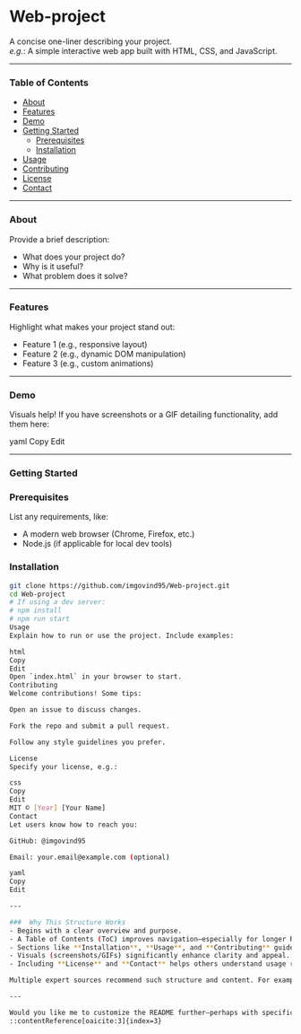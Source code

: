
# Web-project

A concise one-liner describing your project.  
*e.g.*: A simple interactive web app built with HTML, CSS, and JavaScript.

---

###  Table of Contents
- [About](#about)  
- [Features](#features)  
- [Demo](#demo)  
- [Getting Started](#getting-started)  
  - [Prerequisites](#prerequisites)  
  - [Installation](#installation)  
- [Usage](#usage)  
- [Contributing](#contributing)  
- [License](#license)  
- [Contact](#contact)

---

###  About
Provide a brief description:
- What does your project do?
- Why is it useful?
- What problem does it solve?

---

###  Features
Highlight what makes your project stand out:
- Feature 1 (e.g., responsive layout)
- Feature 2 (e.g., dynamic DOM manipulation)
- Feature 3 (e.g., custom animations)

---

###  Demo
Visuals help! If you have screenshots or a GIF detailing functionality, add them here:


yaml
Copy
Edit

---

###  Getting Started

### Prerequisites
List any requirements, like:
- A modern web browser (Chrome, Firefox, etc.)
- Node.js (if applicable for local dev tools)

### Installation
```bash
git clone https://github.com/imgovind95/Web-project.git
cd Web-project
# If using a dev server:
# npm install
# npm run start
Usage
Explain how to run or use the project. Include examples:

html
Copy
Edit
Open `index.html` in your browser to start.
Contributing
Welcome contributions! Some tips:

Open an issue to discuss changes.

Fork the repo and submit a pull request.

Follow any style guidelines you prefer.

License
Specify your license, e.g.:

css
Copy
Edit
MIT © [Year] [Your Name]
Contact
Let users know how to reach you:

GitHub: @imgovind95

Email: your.email@example.com (optional)

yaml
Copy
Edit

---

###  Why This Structure Works
- Begins with a clear overview and purpose.
- A Table of Contents (ToC) improves navigation—especially for longer READMEs.
- Sections like **Installation**, **Usage**, and **Contributing** guide users step-by-step.
- Visuals (screenshots/GIFs) significantly enhance clarity and appeal.
- Including **License** and **Contact** helps others understand usage rights and reach you easily.

Multiple expert sources recommend such structure and content. For example, `makeareadme.com` provides a reliable template and sees READMEs as essential entry points for user understanding:contentReference[oaicite:1]{index=1}. And effective documentation with clear sections encourages adoption and even correlates with greater project popularity:contentReference[oaicite:2]{index=2}.

---

Would you like me to customize the README further—perhaps with specifics like your project’s features, usage examples, or a demo image? Let me know!
::contentReference[oaicite:3]{index=3}

